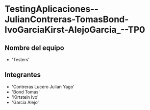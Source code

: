 # TestingAplicaciones--JulianContreras-TomasBond-IvoGarciaKirst-AlejoGarcia_--TP0

## Nombre del equipo
- 'Testers'

## Integrantes
- 'Contreras Lucero Julian Yago'
- 'Bond Tomas'
- 'Kirtstein Ivo'
- 'Garcia Alejo'
